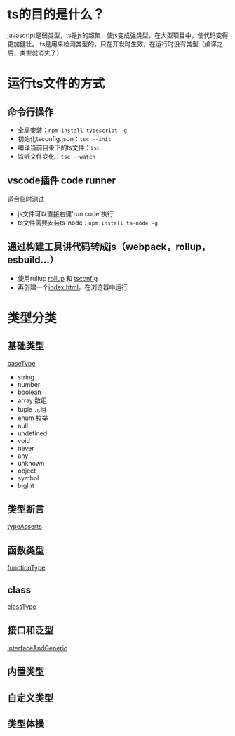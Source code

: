 # ts的目的是什么？
javascript是弱类型，ts是js的超集，使js变成强类型，在大型项目中，使代码变得更加健壮。
ts是用来检测类型的，只在开发时生效，在运行时没有类型（编译之后，类型就消失了）

# 运行ts文件的方式
## 命令行操作
- 全局安装：`npm install typescript -g`
- 初始化tsconfig.json：`tsc --init`
- 编译当前目录下的ts文件：`tsc`
- 监听文件变化：`tsc --watch`

## vscode插件 code runner
适合临时测试
- js文件可以直接右键'run code'执行
- ts文件需要安装ts-node：`npm install ts-node -g`

## 通过构建工具讲代码转成js（webpack，rollup，esbuild...）
- 使用rullup [rollup](./rollup.config.js) 和 [tsconfig](./tsconfig.json)
- 再创建一个[index.html](./dist/index.html)，在浏览器中运行

# 类型分类
## 基础类型
[baseType](./src/baseType.ts)
- string
- number
- boolean
- array 数组
- tuple 元组
- enum 枚举
- null
- undefined
- void
- never
- any
- unknown
- object
- symbol
- bigInt
## 类型断言
[typeAsserts](./src/typeAsserts.ts)
## 函数类型
[functionType](./src/functionType.ts)
## class
[classType](./src/classType.ts)

## 接口和泛型
[interfaceAndGeneric](./src/interfaceAndGeneric.ts)

## 内置类型
## 自定义类型
## 类型体操